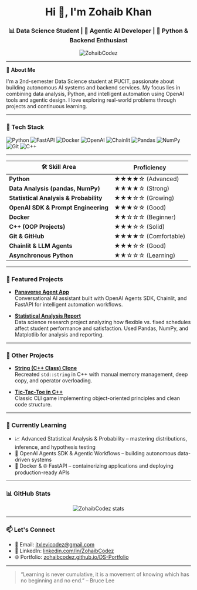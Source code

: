 <h1 align="center">Hi 👋, I'm Zohaib Khan</h1>
<h3 align="center">📊 Data Science Student | 🤖 Agentic AI Developer | 🐍 Python & Backend Enthusiast</h3>

<p align="center">
  <img src="https://komarev.com/ghpvc/?username=ZohaibCodez&label=Profile%20views&color=0e75b6&style=flat" alt="ZohaibCodez" />
</p>

---

🎯 **About Me**

I'm a 2nd-semester Data Science student at PUCIT, passionate about building autonomous AI systems and backend services. My focus lies in combining data analysis, Python, and intelligent automation using OpenAI tools and agentic design. I love exploring real-world problems through projects and continuous learning.

---

### 🧰 Tech Stack

![Python](https://img.shields.io/badge/Python-3776AB?style=for-the-badge&logo=python&logoColor=white)
![FastAPI](https://img.shields.io/badge/FastAPI-005571?style=for-the-badge&logo=fastapi)
![Docker](https://img.shields.io/badge/Docker-2496ED?style=for-the-badge&logo=docker&logoColor=white)
![OpenAI](https://img.shields.io/badge/OpenAI-412991?style=for-the-badge&logo=openai&logoColor=white)
![Chainlit](https://img.shields.io/badge/Chainlit-4B8BBE?style=for-the-badge&logo=python&logoColor=white)
![Pandas](https://img.shields.io/badge/Pandas-150458?style=for-the-badge&logo=pandas&logoColor=white)
![NumPy](https://img.shields.io/badge/NumPy-013243?style=for-the-badge&logo=numpy&logoColor=white)
![Git](https://img.shields.io/badge/Git-F05032?style=for-the-badge&logo=git&logoColor=white)
![C++](https://img.shields.io/badge/C++-00599C?style=for-the-badge&logo=c%2B%2B&logoColor=white)

---

<div align="center">

<table>
  <thead>
    <tr>
      <th>🛠️ Skill Area</th>
      <th>Proficiency</th>
    </tr>
  </thead>
  <tbody>
    <tr><td><strong>Python</strong></td><td>★★★★☆ (Advanced)</td></tr>
    <tr><td><strong>Data Analysis (pandas, NumPy)</strong></td><td>★★★★☆ (Strong)</td></tr>
    <tr><td><strong>Statistical Analysis & Probability</strong></td><td>★★★☆☆ (Growing)</td></tr>
    <tr><td><strong>OpenAI SDK & Prompt Engineering</strong></td><td>★★★☆☆ (Good)</td></tr>
    <tr><td><strong>Docker</strong></td><td>★★☆☆☆ (Beginner)</td></tr>
    <tr><td><strong>C++ (OOP Projects)</strong></td><td>★★★☆☆ (Solid)</td></tr>
    <tr><td><strong>Git & GitHub</strong></td><td>★★★★☆ (Comfortable)</td></tr>
    <tr><td><strong>Chainlit & LLM Agents</strong></td><td>★★★☆☆ (Good)</td></tr>
    <tr><td><strong>Asynchronous Python</strong></td><td>★★☆☆☆ (Learning)</td></tr>
  </tbody>
</table>
</div>

---

### 📌 Featured Projects

- **[Panaverse Agent App](https://github.com/ZohaibCodez/panaverse-agent-app)**  
  Conversational AI assistant built with OpenAI Agents SDK, Chainlit, and FastAPI for intelligent automation workflows.

- **[Statistical Analysis Report](https://github.com/ZohaibCodez/schedule-impact-statistical-analysis)**  
  Data science research project analyzing how flexible vs. fixed schedules affect student performance and satisfaction. Used Pandas, NumPy, and Matplotlib for analysis and reporting.

---

### 📂 Other Projects

- **[String (C++ Class) Clone](https://github.com/ZohaibCodez/text-string-clone)**  
  Recreated `std::string` in C++ with manual memory management, deep copy, and operator overloading.

- **[Tic-Tac-Toe in C++](https://github.com/ZohaibCodez/Tic-Tac-Toe-CPP)**  
  Classic CLI game implementing object-oriented principles and clean code structure.

---

### 🚀 Currently Learning

- 📈 Advanced Statistical Analysis & Probability – mastering distributions, inference, and hypothesis testing  
- 🤖 OpenAI Agents SDK & Agentic Workflows – building autonomous data-driven systems  
- 🐳 Docker & 🌐 FastAPI – containerizing applications and deploying production-ready APIs  

---

### 📊 GitHub Stats

<p align="center">
  <img src="https://github-readme-stats.vercel.app/api?username=ZohaibCodez&show_icons=true&theme=github_dark" alt="ZohaibCodez stats" />
</p>

---

### 📫 Let's Connect

- 📧 Email: [itxlevicodez@gmail.com](mailto:itxlevicodez@gmail.com)  
- 💼 LinkedIn: [linkedin.com/in/ZohaibCodez](https://linkedin.com/in/ZohaibCodez)  
- 🌐 Portfolio: [zohaibcodez.github.io/DS-Portfolio](https://zohaibcodez.github.io/DS-Portfolio/)

---

> “Learning is never cumulative, it is a movement of knowing which has no beginning and no end.” – Bruce Lee
